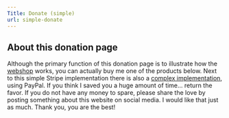 ```yaml
---
Title: Donate (simple)
url: simple-donate
---
```


## About this donation page

Although the primary function of this donation page is to illustrate how the [webshop](/add-ons/webshop) works, you can actually buy me one of the products below. Next to this simple Stripe implementation there is also a [complex implementation](/donate/), using PayPal. If you think I saved you a huge amount of time... return the favor. If you do not have any money to spare, please share the love by posting something about this website on social media. I would like that just as much. Thank you, you are the best!


